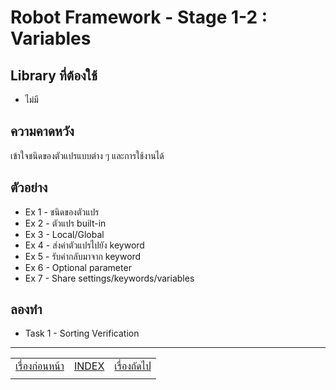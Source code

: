 # Robot Framework - Stage 1-2 : Variables

## Library ที่ต้องใช้

* ไม่มี

## ความคาดหวัง

เข้าใจชนิดของตัวแปรแบบต่าง ๆ และการใช้งานได้

## ตัวอย่าง

* Ex 1 - ชนิดของตัวแปร
* Ex 2 - ตัวแปร built-in
* Ex 3 - Local/Global
* Ex 4 - ส่งค่าตัวแปรไปยัง keyword
* Ex 5 - รับค่ากลับมาจาก keyword
* Ex 6 - Optional parameter
* Ex 7 - Share settings/keywords/variables

## ลองทำ

* Task 1 - Sorting Verification

---

|   |   |   |
| - | - | - |
| [เรื่องก่อนหน้า](../1-1/README.md) | [INDEX](../README.md) | [เรื่องถัดไป](../1-3/README.md) |
|   |   |   |
